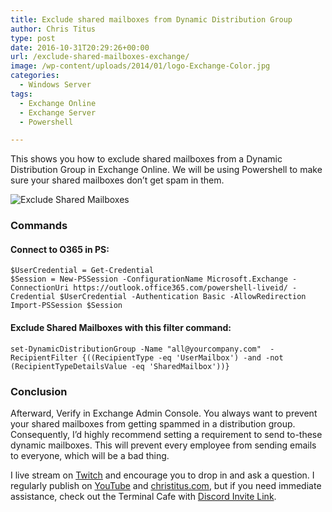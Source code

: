```yaml
---
title: Exclude shared mailboxes from Dynamic Distribution Group
author: Chris Titus
type: post
date: 2016-10-31T20:29:26+00:00
url: /exclude-shared-mailboxes-exchange/
image: /wp-content/uploads/2014/01/logo-Exchange-Color.jpg
categories:
  - Windows Server
tags:
  - Exchange Online
  - Exchange Server
  - Powershell

---
```

This shows you how to exclude shared mailboxes from a Dynamic Distribution Group in Exchange Online. We will be using Powershell to make sure your shared mailboxes don&#8217;t get spam in them.<!--more-->

![Exclude Shared Mailboxes](/wp-content/uploads/2016/10/exclude-shared-mailboxes.png)

### Commands

#### Connect to O365 in PS:

```
$UserCredential = Get-Credential
$Session = New-PSSession -ConfigurationName Microsoft.Exchange -ConnectionUri https://outlook.office365.com/powershell-liveid/ -Credential $UserCredential -Authentication Basic -AllowRedirection
Import-PSSession $Session
```
#### Exclude Shared Mailboxes with this filter command:

`set-DynamicDistributionGroup -Name "all@yourcompany.com"  -RecipientFilter {((RecipientType -eq 'UserMailbox') -and -not (RecipientTypeDetailsValue -eq 'SharedMailbox'))}`

### Conclusion

Afterward, Verify in Exchange Admin Console. You always want to prevent your shared mailboxes from getting spammed in a distribution group. Consequently, I&#8217;d highly recommend setting a requirement to send to-these dynamic mailboxes. This will prevent every employee from sending emails to everyone, which will be a bad thing.

I live stream on [Twitch][1] and encourage you to drop in and ask a question. I regularly publish on [YouTube][2] and [christitus.com][3], but if you need immediate assistance, check out the Terminal Cafe with [Discord Invite Link][4].

 [1]: https://twitch.tv/christitustech
 [2]: https://www.youtube.com/c/ChrisTitusTech
 [3]: https://www.christitus.com/
 [4]: https://www.christitus.com/discord
